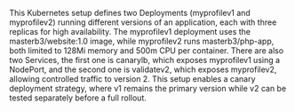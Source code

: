 This Kubernetes setup defines two Deployments (myprofilev1 and myprofilev2) running different versions of an application, each with three replicas for high availability. The myprofilev1 deployment uses the masterb3/website:1.0 image, while myprofilev2 runs masterb3/php-app, both limited to 128Mi memory and 500m CPU per container.
There are also two Services, the first one is canarylb, which exposes myprofilev1 using a NodePort, and the second one  is validatev2, which exposes myprofilev2, allowing controlled traffic to version 2. This setup enables a canary deployment strategy, where v1 remains the primary version while v2 can be tested separately before a full rollout.